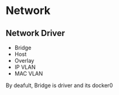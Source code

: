 # Network

## Network Driver
- Bridge
- Host
- Overlay 
- IP VLAN
- MAC VLAN

By deafult, Bridge is driver and its docker0 
